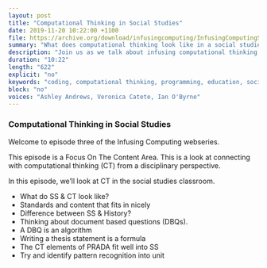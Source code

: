 ```yaml
---
layout: post
title: "Computational Thinking in Social Studies"
date: 2019-11-20 10:22:00 +1100
file: https://archive.org/download/infusingcomputing/InfusingComputingS1E3.mp3
summary: "What does computational thinking look like in a social studies classroom?"
description: "Join us as we talk about infusing computational thinking in the content areas"
duration: "10:22" 
length: "622"
explicit: "no" 
keywords: "coding, computational thinking, programming, education, social studies"
block: "no" 
voices: "Ashley Andrews, Veronica Catete, Ian O'Byrne"
---
```


### Computational Thinking in Social Studies

Welcome to episode three of the Infusing Computing webseries.

This episode is a Focus On The Content Area. This is a look at connecting with computational thinking (CT) from a disciplinary perspective.

In this episode, we’ll look at CT in the social studies classroom.

- What do SS & CT look like?
- Standards and content that fits in nicely
- Difference between SS & History?
- Thinking about document based questions (DBQs).
- A DBQ is an algorithm
- Writing a thesis statement is a formula
- The CT elements of PRADA fit well into SS
- Try and identify pattern recognition into unit
